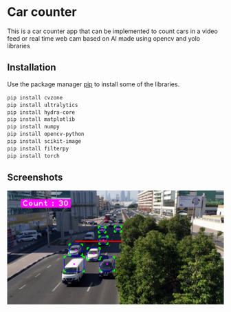 # Car counter

This is a car counter app that can be implemented to count cars in a video feed or real time web cam based on AI made using opencv and yolo libraries


## Installation

Use the package manager [pip](https://pip.pypa.io/en/stable/) to install some of the libraries.

```bash
pip install cvzone
pip install ultralytics
pip install hydra-core
pip install matplotlib
pip install numpy
pip install opencv-python
pip install scikit-image
pip install filterpy
pip install torch
```

## Screenshots

![App Screenshot](carcounter.png)

